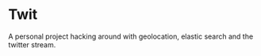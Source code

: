 Twit
====

A personal project hacking around with geolocation, elastic search and the twitter stream.
